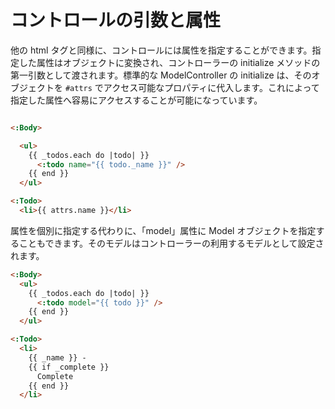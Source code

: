 # コントロールの引数と属性

他の html タグと同様に、コントロールには属性を指定することができます。指定した属性はオブジェクトに変換され、コントローラーの initialize メソッドの第一引数として渡されます。標準的な ModelController の initialize は、そのオブジェクトを ```#attrs``` でアクセス可能なプロパティに代入します。これによって指定した属性へ容易にアクセスすることが可能になっています。

```html

<:Body>

  <ul>
    {{ _todos.each do |todo| }}
      <:todo name="{{ todo._name }}" />
    {{ end }}
  </ul>

<:Todo>
  <li>{{ attrs.name }}</li>
```

属性を個別に指定する代わりに、「model」属性に Model オブジェクトを指定することもできます。そのモデルはコントローラーの利用するモデルとして設定されます。

```html
<:Body>
  <ul>
    {{ _todos.each do |todo| }}
      <:todo model="{{ todo }}" />
    {{ end }}
  </ul>

<:Todo>
  <li>
    {{ _name }} -
    {{ if _complete }}
      Complete
    {{ end }}
  </li>
```
